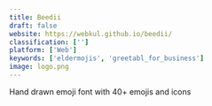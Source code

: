```yaml
---
title: Beedii
draft: false 
website: https://webkul.github.io/beedii/
classification: ['']
platform: ['Web']
keywords: ['eldermojis', 'greetabl_for_business']
image: logo.png
---
```

Hand drawn emoji font with 40+ emojis and icons